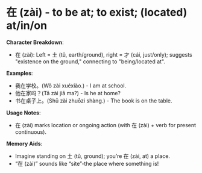 # **在 (zài) - to be at; to exist; (located) at/in/on**

**Character Breakdown**:  
- 在 (zài): Left = 土 (tǔ, earth/ground), right = 才 (cái, just/only); suggests "existence on the ground," connecting to "being/located at".

**Examples**:  
- 我在学校。(Wǒ zài xuéxiào.) - I am at school.  
- 他在家吗？(Tā zài jiā ma?) - Is he at home?  
- 书在桌子上。(Shū zài zhuōzi shàng.) - The book is on the table.

**Usage Notes**:  
- 在 (zài) marks location or ongoing action (with 在 (zài) + verb for present continuous).

**Memory Aids**:  
- Imagine standing on 土 (tǔ, ground); you’re 在 (zài, at) a place.  
- “在 (zài)” sounds like “site”-the place where something is!